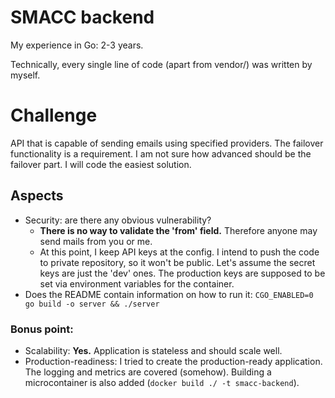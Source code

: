 # SMACC backend

My experience in Go: 2-3 years.

Technically, every single line of code (apart from vendor/) was written by myself.

# Challenge

API that is capable of sending emails using specified providers. The failover functionality is a requirement.
I am not sure how advanced should be the failover part. I will code the easiest solution.

## Aspects

- Security: are there any obvious vulnerability?
    - **There is no way to validate the 'from' field.** Therefore anyone may send mails from you or me.
    - At this point, I keep API keys at the config. I intend to push the code to private repository, so it won't be public. Let's assume the secret keys are just the 'dev' ones. The production keys are supposed to be set via environment variables for the container.
- Does the README contain information on how to run it: `CGO_ENABLED=0 go build -o server && ./server`

### Bonus point:

- Scalability: **Yes.** Application is stateless and should scale well.
- Production-readiness: I tried to create the production-ready application. The logging and metrics are covered (somehow). Building a microcontainer is also added (`docker build ./ -t smacc-backend`).
